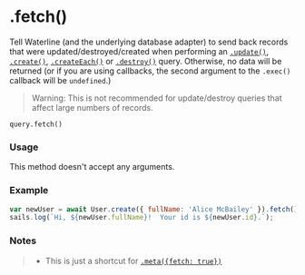 # .fetch()

Tell Waterline (and the underlying database adapter) to send back records that were updated/destroyed/created when performing an [`.update()`](https://sailsjs.com/documentation/reference/waterline-orm/models/update), [`.create()`](https://sailsjs.com/documentation/reference/waterline-orm/models/create), [`.createEach()`](https://sailsjs.com/documentation/reference/waterline-orm/models/create-each) or [`.destroy()`](https://sailsjs.com/documentation/reference/waterline-orm/models/destroy) query.  Otherwise, no data will be returned (or if you are using callbacks, the second argument to the `.exec()` callback will be `undefined`.)

> Warning: This is not recommended for update/destroy queries that affect large numbers of records.


```usage
query.fetch()
```

### Usage

This method doesn't accept any arguments.


### Example

```javascript
var newUser = await User.create({ fullName: 'Alice McBailey' }).fetch();
sails.log(`Hi, ${newUser.fullName}!  Your id is ${newUser.id}.`);
```


### Notes
> * This is just a shortcut for [`.meta({fetch: true})`](https://sailsjs.com/documentation/reference/waterline-orm/queries/meta)

<docmeta name="displayName" value=".fetch()">
<docmeta name="pageType" value="method">

